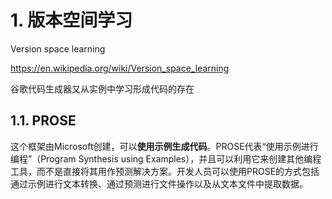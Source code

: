 


# 1. 版本空间学习



Version space learning


https://en.wikipedia.org/wiki/Version_space_learning





谷歌代码生成器又从实例中学习形成代码的存在

## 1.1. PROSE

这个框架由Microsoft创建，可以**使用示例生成代码**。PROSE代表“使用示例进行编程”（Program Synthesis using Examples），并且可以利用它来创建其他编程工具，而不是直接将其用作预测解决方案。开发人员可以使用PROSE的方式包括通过示例进行文本转换、通过预测进行文件操作以及从文本文件中提取数据。











